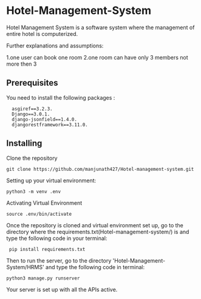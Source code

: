 # Hotel-Management-System

Hotel Management System is a software system where the management of entire hotel is computerized.

Further explanations and assumptions:

1.one user can book one room 2.one room can have only 3 members not more then 3


## Prerequisites
You need to install the following packages :
```
  asgiref==3.2.3.
  Django==3.0.1.
  django-jsonfield==1.4.0.
  djangorestframework==3.11.0.
```


## Installing
Clone the repository

    git clone https://github.com/manjunath427/Hotel-management-system.git

Setting up your virtual environment:
 
    python3 -m venv .env
    
Activating Virtual Environment

    source .env/bin/activate
    
Once the repository is cloned and virtual environment set up, go to the directory where the requirements.txt(Hotel-management-system/)    is and type the following code in your terminal:  
 
     pip install requirements.txt

 Then to run the server, go to the directory 'Hotel-Management-System/HRMS' and type the following code in terminal:
 
    python3 manage.py runserver
    
 Your server is set up with all the APIs active.  
